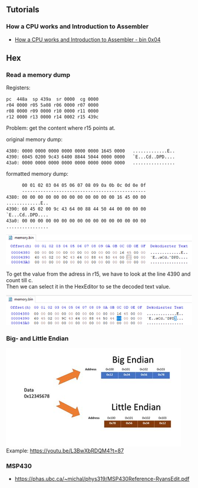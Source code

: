 
## **Tutorials**
### **How a CPU works and Introduction to Assembler**
- [How a CPU works and Introduction to Assembler - bin 0x04](https://www.youtube.com/watch?v=6jSKldt7Eqs&list=PLhixgUqwRTjxglIswKp9mpkfPNfHkzyeN&index=7)

## **Hex**
### Read a memory dump
Registers:
```
pc  448a  sp 439a  sr 0000  cg 0000
r04 0000 r05 5a08 r06 0000 r07 0000 
r08 0000 r09 0000 r10 0000 r11 0000 
r12 0000 r13 0000 r14 0002 r15 439c 
```
Problem: get the content where r15 points at.

original memory dump:
```
4380: 0000 0000 0000 0000 0000 0000 1645 0000   .............E..
4390: 6045 0200 9c43 6400 8844 5044 0000 0000   `E...Cd..DPD....
43a0: 0000 0000 0000 0000 0000 0000 0000 0000   ................
```

formatted memory dump:  
```
      00 01 02 03 04 05 06 07 08 09 0a 0b 0c 0d 0e 0f
      -----------------------------------------------
4380: 00 00 00 00 00 00 00 00 00 00 00 00 16 45 00 00   .............E..
4390: 60 45 02 00 9c 43 64 00 88 44 50 44 00 00 00 00   `E...Cd..DPD....
43a0: 00 00 00 00 00 00 00 00 00 00 00 00 00 00 00 00   ................
```

![Beschreibung des Bildes](/Knowledgebase/CPU/images/hex_editor_01.png)

To get the value from the adress in r15, we have to look at the line 4390 and count till c.  
Then we can select it in the HexEditor to se the decoded text value.  

![Beschreibung des Bildes](/Knowledgebase/CPU/images/hex_editor_02.png)


### Big- and Little Endian
![Beschreibung des Bildes](/Knowledgebase/CPU/images/th-4221105878.jpg)  
Example: https://youtu.be/L3BwXbRDQM4?t=87


### **MSP430**
- https://phas.ubc.ca/~michal/phys319/MSP430Reference-RyansEdit.pdf 
